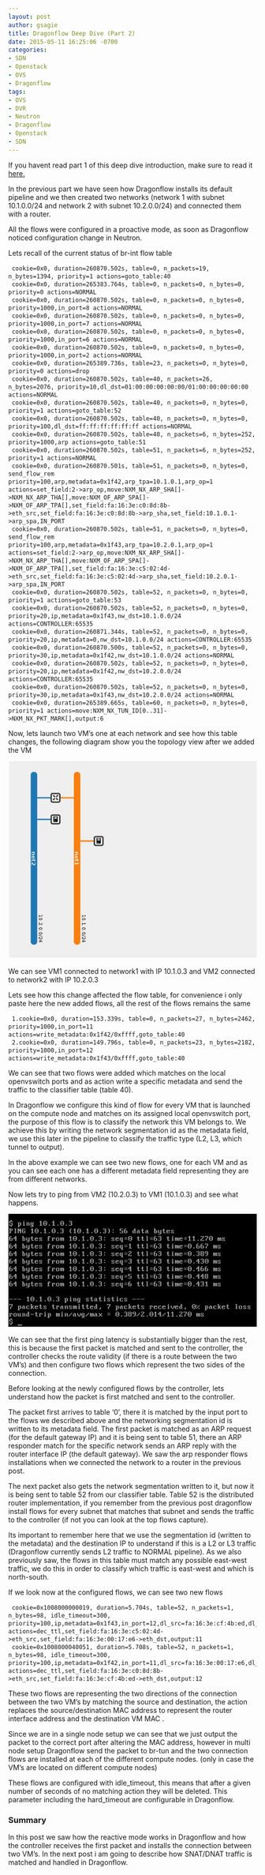 ```yaml
---
layout: post
author: gsagie
title: Dragonflow Deep Dive (Part 2)
date: 2015-05-11 16:25:06 -0700
categories:
- SDN
- Openstack
- OVS
- Dragonflow
tags:
- OVS
- DVR
- Neutron
- Dragonflow
- Openstack
- SDN
---
```


If you havent read part 1 of this deep dive introduction, make sure to read it [here.](http://galsagie.github.io/sdn/openstack/ovs/dragonflow/2015/05/09/dragonflow-1/)

In the previous part we have seen how Dragonflow installs its default pipeline and we then created two networks (network 1 with subnet 10.1.0.0/24 and network 2 with subnet 10.2.0.0/24) and connected them with a router.

All the flows were configured in a proactive mode, as soon as Dragonflow noticed configuration change in Neutron.

Lets recall of the current status of br-int flow table

```
 cookie=0x0, duration=260870.502s, table=0, n_packets=19, n_bytes=1394, priority=1 actions=goto_table:40
 cookie=0x0, duration=265383.764s, table=0, n_packets=0, n_bytes=0, priority=0 actions=NORMAL
 cookie=0x0, duration=260870.502s, table=0, n_packets=0, n_bytes=0, priority=1000,in_port=8 actions=NORMAL
 cookie=0x0, duration=260870.502s, table=0, n_packets=0, n_bytes=0, priority=1000,in_port=7 actions=NORMAL
 cookie=0x0, duration=260870.502s, table=0, n_packets=0, n_bytes=0, priority=1000,in_port=6 actions=NORMAL
 cookie=0x0, duration=260870.502s, table=0, n_packets=0, n_bytes=0, priority=1000,in_port=2 actions=NORMAL
 cookie=0x0, duration=265389.736s, table=23, n_packets=0, n_bytes=0, priority=0 actions=drop
 cookie=0x0, duration=260870.502s, table=40, n_packets=26, n_bytes=2076, priority=10,dl_dst=01:00:00:00:00:00/01:00:00:00:00:00 actions=NORMAL
 cookie=0x0, duration=260870.502s, table=40, n_packets=0, n_bytes=0, priority=1 actions=goto_table:52
 cookie=0x0, duration=260870.502s, table=40, n_packets=0, n_bytes=0, priority=100,dl_dst=ff:ff:ff:ff:ff:ff actions=NORMAL
 cookie=0x0, duration=260870.502s, table=40, n_packets=6, n_bytes=252, priority=1000,arp actions=goto_table:51
 cookie=0x0, duration=260870.502s, table=51, n_packets=6, n_bytes=252, priority=1 actions=NORMAL
 cookie=0x0, duration=260870.501s, table=51, n_packets=0, n_bytes=0, send_flow_rem priority=100,arp,metadata=0x1f42,arp_tpa=10.1.0.1,arp_op=1 actions=set_field:2->arp_op,move:NXM_NX_ARP_SHA[]->NXM_NX_ARP_THA[],move:NXM_OF_ARP_SPA[]->NXM_OF_ARP_TPA[],set_field:fa:16:3e:c0:8d:8b->eth_src,set_field:fa:16:3e:c0:8d:8b->arp_sha,set_field:10.1.0.1->arp_spa,IN_PORT
 cookie=0x0, duration=260870.502s, table=51, n_packets=0, n_bytes=0, send_flow_rem priority=100,arp,metadata=0x1f43,arp_tpa=10.2.0.1,arp_op=1 actions=set_field:2->arp_op,move:NXM_NX_ARP_SHA[]->NXM_NX_ARP_THA[],move:NXM_OF_ARP_SPA[]->NXM_OF_ARP_TPA[],set_field:fa:16:3e:c5:02:4d->eth_src,set_field:fa:16:3e:c5:02:4d->arp_sha,set_field:10.2.0.1->arp_spa,IN_PORT
 cookie=0x0, duration=260870.502s, table=52, n_packets=0, n_bytes=0, priority=1 actions=goto_table:53
 cookie=0x0, duration=260870.502s, table=52, n_packets=0, n_bytes=0, priority=20,ip,metadata=0x1f43,nw_dst=10.1.0.0/24 actions=CONTROLLER:65535
 cookie=0x0, duration=260871.344s, table=52, n_packets=0, n_bytes=0, priority=20,ip,metadata=0,nw_dst=10.1.0.0/24 actions=CONTROLLER:65535
 cookie=0x0, duration=260870.500s, table=52, n_packets=0, n_bytes=0, priority=30,ip,metadata=0x1f42,nw_dst=10.1.0.0/24 actions=NORMAL
 cookie=0x0, duration=260870.502s, table=52, n_packets=0, n_bytes=0, priority=20,ip,metadata=0x1f42,nw_dst=10.2.0.0/24 actions=CONTROLLER:65535
 cookie=0x0, duration=260870.502s, table=52, n_packets=0, n_bytes=0, priority=30,ip,metadata=0x1f43,nw_dst=10.2.0.0/24 actions=NORMAL
 cookie=0x0, duration=265389.665s, table=60, n_packets=0, n_bytes=0, priority=1 actions=move:NXM_NX_TUN_ID[0..31]->NXM_NX_PKT_MARK[],output:6
```

Now, lets launch two VM’s one at each network and see how this table changes, the following diagram show you the topology view after we added the VM

<img src="https://raw.githubusercontent.com/GalSagie/GalSagie.github.io/master/public/img/topology2.jpeg" />

We can see VM1 connected to network1 with IP 10.1.0.3 and VM2 connected to network2 with IP 10.2.0.3

Lets see how this change affected the flow table, for convenience i only paste here the new added flows, all the rest of the flows remains the same

```
 1.cookie=0x0, duration=153.339s, table=0, n_packets=27, n_bytes=2462, priority=1000,in_port=11 actions=write_metadata:0x1f42/0xffff,goto_table:40
 2.cookie=0x0, duration=149.796s, table=0, n_packets=23, n_bytes=2182, priority=1000,in_port=12 actions=write_metadata:0x1f43/0xffff,goto_table:40
```

We can see that two flows were added which matches on the local openvswitch ports and as action write a specific metadata and send the traffic to the classifier table (table 40).

In Dragonflow we configure this kind of flow for every VM that is launched on the compute node and matches on its assigned local openvswitch port, the purpose of this flow is to classify the network this VM belongs to.
We achieve this by writing the network segmentation id as the metadata field, we use this later in the pipeline to classify the traffic type (L2, L3, which tunnel to output).

In the above example we can see two new flows, one for each VM and as you can see each one has a different metadata field representing they are from different networks.

Now lets try to ping from VM2 (10.2.0.3) to VM1 (10.1.0.3) and see what happens.

<img src="https://raw.githubusercontent.com/GalSagie/GalSagie.github.io/master/public/img/ping.jpeg" />

We can see that the first ping latency is substantially bigger than the rest, this is because the first packet is matched and sent to the controller, the controller checks the route validity (if there is a route between the two VM’s) and then configure two flows which represent the two sides of the connection.

Before looking at the newly configured flows by the controller, lets understand how the packet is first matched and sent to the controller.

The packet first arrives to table ‘0’, there it is matched by the input port to the flows we described above and the networking segmentation id is written to its metadata field.
The first packet is matched as an ARP request (for the default gateway IP) and it is being sent to table 51, there an ARP responder match for the specific network sends an ARP reply with the router interface IP (the default gateway).
We saw the arp responder flows installations when we connected the network to a router in the previous post.

The next packet also gets the network segmentation written to it, but now it is being sent to table 52 from our classifier table.
Table 52 is the distributed router implementation, if you remember from the previous post dragonflow install flows for every subnet that matches that subnet and sends the traffic to the controller (if not you can look at the top flows capture).

Its important to remember here that we use the segmentation id (written to the metadata) and the destination IP to understand if this is a L2 or L3 traffic (Dragonflow currently sends L2 traffic to NORMAL pipeline).
As we also previously saw, the flows in this table must match any possible east-west traffic, we do this in order to classify which traffic is east-west and which is north-south.

If we look now at the configured flows, we can see two new flows

```
 cookie=0x1008000000019, duration=5.704s, table=52, n_packets=1, n_bytes=98, idle_timeout=300, priority=100,ip,metadata=0x1f43,in_port=12,dl_src=fa:16:3e:cf:4b:ed,dl_dst=fa:16:3e:c5:02:4d,nw_src=10.2.0.3,nw_dst=10.1.0.3 actions=dec_ttl,set_field:fa:16:3e:c5:02:4d->eth_src,set_field:fa:16:3e:00:17:e6->eth_dst,output:11
 cookie=0x1008000040051, duration=5.708s, table=52, n_packets=1, n_bytes=98, idle_timeout=300, priority=100,ip,metadata=0x1f42,in_port=11,dl_src=fa:16:3e:00:17:e6,dl_dst=fa:16:3e:c0:8d:8b,nw_src=10.1.0.3,nw_dst=10.2.0.3 actions=dec_ttl,set_field:fa:16:3e:c0:8d:8b->eth_src,set_field:fa:16:3e:cf:4b:ed->eth_dst,output:12
```

These two flows are representing the two directions of the connection between the two VM’s by matching the source and destination, the action replaces the source/destination MAC address to represent the router interface address and the destination VM MAC .

Since we are in a single node setup we can see that we just output the packet to the correct port after altering the MAC address, however in multi node setup Dragonflow send the packet to br-tun and the two connection flows are installed at each of the different compute nodes. (only in case the VM’s are located on different compute nodes)

These flows are configured with idle_timeout, this means that after a given number of seconds of no matching action they will be deleted.
This parameter including the hard_timeout are configurable in Dragonflow.

### Summary

In this post we saw how  the reactive mode works in Dragonflow and how the controller receives the first packet and installs the connection between two VM’s.
In the next post i am going to describe how SNAT/DNAT traffic is matched and handled in Dragonflow.



